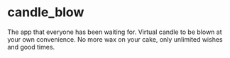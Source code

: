# candle_blow
The app that everyone has been waiting for. Virtual candle to be blown at your own convenience. No more wax on your cake, only unlimited wishes and good times. 
